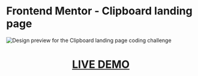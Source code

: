 # Frontend Mentor - Clipboard landing page

![Design preview for the Clipboard landing page coding challenge](./design/desktop-preview.jpg)

[<h1 align="center">**LIVE DEMO**</h1>](https://clipboard-landing-page-fv.netlify.app/)
